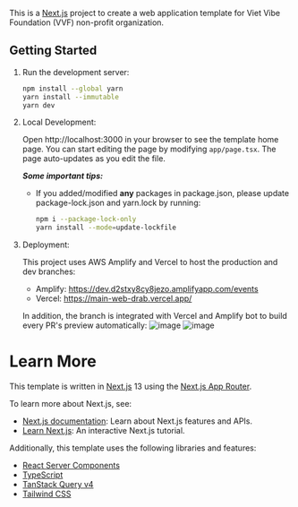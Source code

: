 This is a [Next.js](https://nextjs.org) project to create a web application template for Viet Vibe Foundation (VVF) non-profit organization.

## Getting Started

1. Run the development server:

   ```sh
   npm install --global yarn
   yarn install --immutable
   yarn dev
   ```

2. Local Development: 

   Open http://localhost:3000 in your browser to see the template home page. You can start editing the page by modifying `app/page.tsx`. The page auto-updates as you edit the file.

   *__Some important tips:__*
      - If you added/modified **any** packages in package.json, please update package-lock.json and yarn.lock by running:

         ```sh
         npm i --package-lock-only
         yarn install --mode=update-lockfile
         ```
         
4. Deployment:

   This project uses AWS Amplify and Vercel to host the production and dev branches:
   - Amplify: https://dev.d2stxy8cy8jezo.amplifyapp.com/events
   - Vercel: https://main-web-drab.vercel.app/
  
   In addition, the branch is integrated with Vercel and Amplify bot to build every PR's preview automatically: 
   ![image](https://github.com/user-attachments/assets/8b237405-8d22-4aaf-8ab3-9ef1ada254de)
   ![image](https://github.com/user-attachments/assets/804a3bb8-16bb-4702-9840-da15c53941fc)

# Learn More
This template is written in [Next.js](https://nextjs.org/docs) 13 using the [Next.js App Router](https://nextjs.org/docs/app).

To learn more about Next.js, see:

- [Next.js documentation](https://nextjs.org/docs): Learn about Next.js features and APIs.
- [Learn Next.js](https://nextjs.org/learn): An interactive Next.js tutorial.

Additionally, this template uses the following libraries and features:

- [React Server Components](https://nextjs.org/docs/advanced-features/react-18/server-components)
- [TypeScript](https://www.typescriptlang.org/docs/handbook/release-notes/typescript-4-9.html)
- [TanStack Query v4](https://tanstack.com/query/latest)
- [Tailwind CSS](https://tailwindcss.com/)

